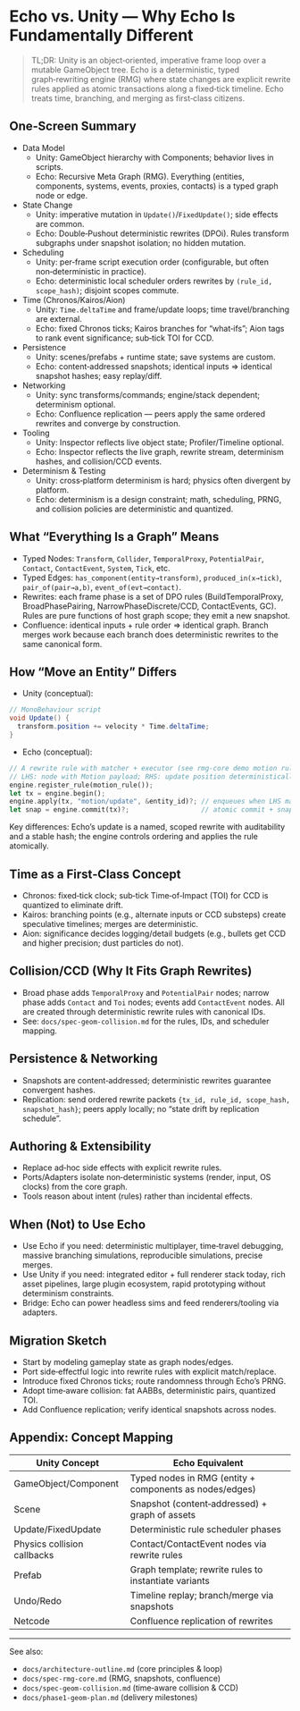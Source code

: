 # Echo vs. Unity — Why Echo Is Fundamentally Different

> TL;DR: Unity is an object‑oriented, imperative frame loop over a mutable GameObject tree. Echo is a deterministic, typed graph‑rewriting engine (RMG) where state changes are explicit rewrite rules applied as atomic transactions along a fixed‑tick timeline. Echo treats time, branching, and merging as first‑class citizens.

## One‑Screen Summary

- Data Model
  - Unity: GameObject hierarchy with Components; behavior lives in scripts.
  - Echo: Recursive Meta Graph (RMG). Everything (entities, components, systems, events, proxies, contacts) is a typed graph node or edge.
- State Change
  - Unity: imperative mutation in `Update()`/`FixedUpdate()`; side effects are common.
  - Echo: Double‑Pushout deterministic rewrites (DPOi). Rules transform subgraphs under snapshot isolation; no hidden mutation.
- Scheduling
  - Unity: per‑frame script execution order (configurable, but often non‑deterministic in practice).
  - Echo: deterministic local scheduler orders rewrites by `(rule_id, scope_hash)`; disjoint scopes commute.
- Time (Chronos/Kairos/Aion)
  - Unity: `Time.deltaTime` and frame/update loops; time travel/branching are external.
  - Echo: fixed Chronos ticks; Kairos branches for “what‑ifs”; Aion tags to rank event significance; sub‑tick TOI for CCD.
- Persistence
  - Unity: scenes/prefabs + runtime state; save systems are custom.
  - Echo: content‑addressed snapshots; identical inputs ⇒ identical snapshot hashes; easy replay/diff.
- Networking
  - Unity: sync transforms/commands; engine/stack dependent; determinism optional.
  - Echo: Confluence replication — peers apply the same ordered rewrites and converge by construction.
- Tooling
  - Unity: Inspector reflects live object state; Profiler/Timeline optional.
  - Echo: Inspector reflects the live graph, rewrite stream, determinism hashes, and collision/CCD events.
- Determinism & Testing
  - Unity: cross‑platform determinism is hard; physics often divergent by platform.
  - Echo: determinism is a design constraint; math, scheduling, PRNG, and collision policies are deterministic and quantized.

## What “Everything Is a Graph” Means

- Typed Nodes: `Transform`, `Collider`, `TemporalProxy`, `PotentialPair`, `Contact`, `ContactEvent`, `System`, `Tick`, etc.
- Typed Edges: `has_component(entity→transform)`, `produced_in(x→tick)`, `pair_of(pair→a,b)`, `event_of(evt→contact)`.
- Rewrites: each frame phase is a set of DPO rules (BuildTemporalProxy, BroadPhasePairing, NarrowPhaseDiscrete/CCD, ContactEvents, GC). Rules are pure functions of host graph scope; they emit a new snapshot.
- Confluence: identical inputs + rule order ⇒ identical graph. Branch merges work because each branch does deterministic rewrites to the same canonical form.

## How “Move an Entity” Differs

- Unity (conceptual):
```csharp
// MonoBehaviour script
void Update() {
  transform.position += velocity * Time.deltaTime;
}
```
- Echo (conceptual):
```rust
// A rewrite rule with matcher + executor (see rmg-core demo motion rule)
// LHS: node with Motion payload; RHS: update position deterministically.
engine.register_rule(motion_rule());
let tx = engine.begin();
engine.apply(tx, "motion/update", &entity_id)?; // enqueues when LHS matches
let snap = engine.commit(tx)?;                  // atomic commit + snapshot hash
```
Key differences: Echo’s update is a named, scoped rewrite with auditability and a stable hash; the engine controls ordering and applies the rule atomically.

## Time as a First‑Class Concept

- Chronos: fixed‑tick clock; sub‑tick Time‑of‑Impact (TOI) for CCD is quantized to eliminate drift.
- Kairos: branching points (e.g., alternate inputs or CCD substeps) create speculative timelines; merges are deterministic.
- Aion: significance decides logging/detail budgets (e.g., bullets get CCD and higher precision; dust particles do not).

## Collision/CCD (Why It Fits Graph Rewrites)

- Broad phase adds `TemporalProxy` and `PotentialPair` nodes; narrow phase adds `Contact` and `Toi` nodes; events add `ContactEvent` nodes. All are created through deterministic rewrite rules with canonical IDs.
- See: `docs/spec-geom-collision.md` for the rules, IDs, and scheduler mapping.

## Persistence & Networking

- Snapshots are content‑addressed; deterministic rewrites guarantee convergent hashes.
- Replication: send ordered rewrite packets `{tx_id, rule_id, scope_hash, snapshot_hash}`; peers apply locally; no “state drift by replication schedule”.

## Authoring & Extensibility

- Replace ad‑hoc side effects with explicit rewrite rules.
- Ports/Adapters isolate non‑deterministic systems (render, input, OS clocks) from the core graph.
- Tools reason about intent (rules) rather than incidental effects.

## When (Not) to Use Echo

- Use Echo if you need: deterministic multiplayer, time‑travel debugging, massive branching simulations, reproducible simulations, precise merges.
- Use Unity if you need: integrated editor + full renderer stack today, rich asset pipelines, large plugin ecosystem, rapid prototyping without determinism constraints.
- Bridge: Echo can power headless sims and feed renderers/tooling via adapters.

## Migration Sketch

- Start by modeling gameplay state as graph nodes/edges.
- Port side‑effectful logic into rewrite rules with explicit match/replace.
- Introduce fixed Chronos ticks; route randomness through Echo’s PRNG.
- Adopt time‑aware collision: fat AABBs, deterministic pairs, quantized TOI.
- Add Confluence replication; verify identical snapshots across nodes.

## Appendix: Concept Mapping

| Unity Concept | Echo Equivalent |
| --- | --- |
| GameObject/Component | Typed nodes in RMG (entity + components as nodes/edges) |
| Scene | Snapshot (content‑addressed) + graph of assets |
| Update/FixedUpdate | Deterministic rule scheduler phases |
| Physics collision callbacks | Contact/ContactEvent nodes via rewrite rules |
| Prefab | Graph template; rewrite rules to instantiate variants |
| Undo/Redo | Timeline replay; branch/merge via snapshots |
| Netcode | Confluence replication of rewrites |

---

See also:
- `docs/architecture-outline.md` (core principles & loop)
- `docs/spec-rmg-core.md` (RMG, snapshots, confluence)
- `docs/spec-geom-collision.md` (time‑aware collision & CCD)
- `docs/phase1-geom-plan.md` (delivery milestones)

